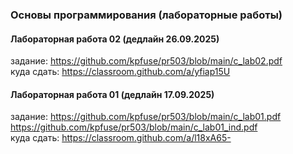 ### Основы программирования (лабораторные работы) ### 

#### Лабораторная работа 02 (дедлайн 26.09.2025) ####
задание: https://github.com/kpfuse/pr503/blob/main/c_lab02.pdf
</br>
куда сдать: https://classroom.github.com/a/yfiap15U </br>

#### Лабораторная работа 01 (дедлайн 17.09.2025) ####
задание: https://github.com/kpfuse/pr503/blob/main/c_lab01.pdf </br>
https://github.com/kpfuse/pr503/blob/main/c_lab01_ind.pdf
</br>
куда сдать: https://classroom.github.com/a/l18xA65- </br>
 

